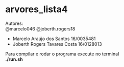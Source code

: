 # arvores_lista4
Autores: <br>
@marcelo046 @joberth.rogers18
- Marcelo Araújo dos Santos 16/0035481 <br>
- Joberth Rogers Tavares Costa 16/0128013 <br>

Para compilar e rodar o programa execute no terminal <br>
**./run.sh**
